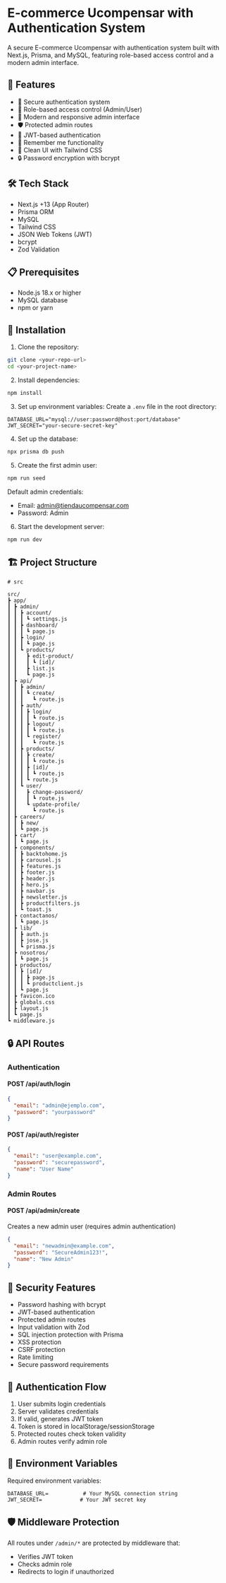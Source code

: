 # E-commerce Ucompensar with Authentication System

A secure E-commerce Ucompensar with authentication system built with Next.js, Prisma, and MySQL, featuring role-based access control and a modern admin interface.

## 🚀 Features

- 🔐 Secure authentication system
- 👥 Role-based access control (Admin/User)
- 💫 Modern and responsive admin interface
- 🛡️ Protected admin routes
- 🔑 JWT-based authentication
- 📱 Remember me functionality
- 🎨 Clean UI with Tailwind CSS
- 🔒 Password encryption with bcrypt

## 🛠️ Tech Stack

- Next.js +13 (App Router)
- Prisma ORM
- MySQL
- Tailwind CSS
- JSON Web Tokens (JWT)
- bcrypt
- Zod Validation

## 📋 Prerequisites

- Node.js 18.x or higher
- MySQL database
- npm or yarn

## 🔧 Installation

1. Clone the repository:
```bash
git clone <your-repo-url>
cd <your-project-name>
```

2. Install dependencies:
```bash
npm install
```

3. Set up environment variables:
Create a `.env` file in the root directory:
```env
DATABASE_URL="mysql://user:password@host:port/database"
JWT_SECRET="your-secure-secret-key"
```

4. Set up the database:
```bash
npx prisma db push
```

5. Create the first admin user:
```bash
npm run seed
```

Default admin credentials:
- Email: admin@tiendaucompensar.com
- Password: Admin

6. Start the development server:
```bash
npm run dev
```

## 🏗️ Project Structure

```
# src

src/
┣ app/
┃ ┣ admin/
┃ ┃ ┣ account/
┃ ┃ ┃ ┗ settings.js
┃ ┃ ┣ dashboard/
┃ ┃ ┃ ┗ page.js
┃ ┃ ┣ login/
┃ ┃ ┃ ┗ page.js
┃ ┃ ┗ products/
┃ ┃   ┣ edit-product/
┃ ┃   ┃ ┗ [id]/
┃ ┃   ┣ list.js
┃ ┃   ┗ page.js
┃ ┣ api/
┃ ┃ ┣ admin/
┃ ┃ ┃ ┗ create/
┃ ┃ ┃   ┗ route.js
┃ ┃ ┣ auth/
┃ ┃ ┃ ┣ login/
┃ ┃ ┃ ┃ ┗ route.js
┃ ┃ ┃ ┣ logout/
┃ ┃ ┃ ┃ ┗ route.js
┃ ┃ ┃ ┗ register/
┃ ┃ ┃   ┗ route.js
┃ ┃ ┣ products/
┃ ┃ ┃ ┣ create/
┃ ┃ ┃ ┃ ┗ route.js
┃ ┃ ┃ ┣ [id]/
┃ ┃ ┃ ┃ ┗ route.js
┃ ┃ ┃ ┗ route.js
┃ ┃ ┗ user/
┃ ┃   ┣ change-password/
┃ ┃   ┃ ┗ route.js
┃ ┃   ┗ update-profile/
┃ ┃     ┗ route.js
┃ ┣ careers/
┃ ┃ ┣ new/
┃ ┃ ┗ page.js
┃ ┣ cart/
┃ ┃ ┗ page.js
┃ ┣ components/
┃ ┃ ┣ backtohome.js
┃ ┃ ┣ carousel.js
┃ ┃ ┣ features.js
┃ ┃ ┣ footer.js
┃ ┃ ┣ header.js
┃ ┃ ┣ hero.js
┃ ┃ ┣ navbar.js
┃ ┃ ┣ newsletter.js
┃ ┃ ┣ productfilters.js
┃ ┃ ┗ toast.js
┃ ┣ contactanos/
┃ ┃ ┗ page.js
┃ ┣ lib/
┃ ┃ ┣ auth.js
┃ ┃ ┣ jose.js
┃ ┃ ┗ prisma.js
┃ ┣ nosotros/
┃ ┃ ┗ page.js
┃ ┣ productos/
┃ ┃ ┣ [id]/
┃ ┃ ┃ ┣ page.js
┃ ┃ ┃ ┗ productclient.js
┃ ┃ ┗ page.js
┃ ┣ favicon.ico
┃ ┣ globals.css
┃ ┣ layout.js
┃ ┗ page.js
┗ middleware.js

```

## 🔒 API Routes

### Authentication

#### POST /api/auth/login
```json
{
  "email": "admin@ejemplo.com",
  "password": "yourpassword"
}
```

#### POST /api/auth/register
```json
{
  "email": "user@example.com",
  "password": "securepassword",
  "name": "User Name"
}
```

### Admin Routes

#### POST /api/admin/create
Creates a new admin user (requires admin authentication)
```json
{
  "email": "newadmin@example.com",
  "password": "SecureAdmin123!",
  "name": "New Admin"
}
```

## 🔐 Security Features

- Password hashing with bcrypt
- JWT-based authentication
- Protected admin routes
- Input validation with Zod
- SQL injection protection with Prisma
- XSS protection
- CSRF protection
- Rate limiting
- Secure password requirements

## 🔄 Authentication Flow

1. User submits login credentials
2. Server validates credentials
3. If valid, generates JWT token
4. Token is stored in localStorage/sessionStorage
5. Protected routes check token validity
6. Admin routes verify admin role

## 📝 Environment Variables

Required environment variables:
```env
DATABASE_URL=           # Your MySQL connection string
JWT_SECRET=            # Your JWT secret key
```

## 🛡️ Middleware Protection

All routes under `/admin/*` are protected by middleware that:
- Verifies JWT token
- Checks admin role
- Redirects to login if unauthorized


